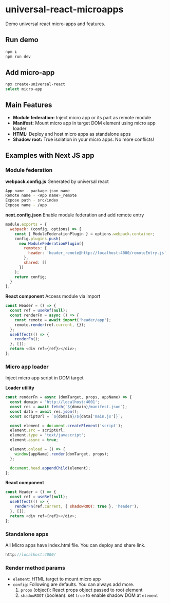 # universal-react-microapps

Demo universal react micro-apps and features.

## Run demo

```sh
npm i
npm run dev
```

## Add micro-app

```sh
npx create-universal-react
select micro-app
```

## Main Features

- **Module federation:** Inject micro app or its part as remote module
- **Manifest:** Mount micro app in target DOM element using micro app loader
- **HTML:** Deploy and host micro apps as standalone apps
- **Shadow root:** True isolation in your micro apps. No more conflicts!

## Examples with Next JS app

### Module federation

**webpack.config.js**
Generated by universal react

```sh
App name - package.json name
Remote name - <App name>_remote
Expose path - src/index
Expose name - /app
```

**next.config.json**
Enable module federation and add remote entry

```js
module.exports = {
  webpack: (config, options) => {
    const { ModuleFederationPlugin } = options.webpack.container;
    config.plugins.push(
      new ModuleFederationPlugin({
        remotes: {
          header: 'header_remote@http://localhost:4000/remoteEntry.js'
        },
        shared: []
      })
    );
    return config;
  }
};
```

**React component**
Access module via import

```js
const Header = () => {
  const ref = useRef(null);
  const renderFn = async () => {
    const remote = await import('header/app');
    remote.render(ref.current, {});
  };
  useEffect(() => {
    renderFn();
  }, []);
  return <div ref={ref}></div>;
};
```

### Micro app loader

Inject micro app script in DOM target

**Loader utility**

```js
const renderFn = async (domTarget, props, appName) => {
  const domain = 'http://localhost:4001';
  const res = await fetch(`${domain}/manifest.json`);
  const data = await res.json();
  const scriptUrl = `${domain}/${data['main.js']}`;

  const element = document.createElement('script');
  element.src = scriptUrl;
  element.type = 'text/javascript';
  element.async = true;

  element.onload = () => {
    window[appName].render(domTarget, props);
  };

  document.head.appendChild(element);
};
```

**React component**

```js
const Header = () => {
  const ref = useRef(null);
  useEffect(() => {
    renderFn(ref.current, { shadowROOT: true }, 'header');
  }, []);
  return <div ref={ref}></div>;
};
```

### Standalone apps

All Micro apps have index.html file. You can deploy and share link.

```js
http://localhost:4000/
```

### Render method params

- `element`: HTML target to mount micro app
- `config`: Following are defaults. You can always add more.
  1. `props` (object): React props object passed to root element
  2. `shadowROOT` (boolean): set `true` to enable shadow DOM at `element`


